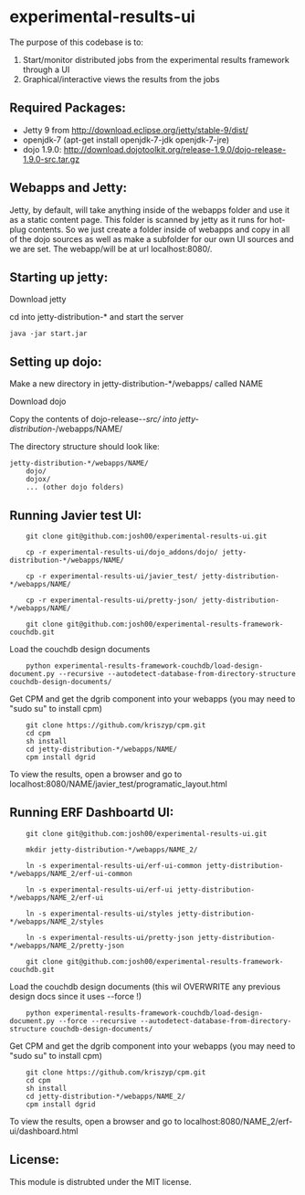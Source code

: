 experimental-results-ui
=======================

The purpose of this codebase is to:

1. Start/monitor distributed jobs from the experimental results framework through a UI
2. Graphical/interactive views the results from the jobs


Required Packages:
-----------------

* Jetty 9 from http://download.eclipse.org/jetty/stable-9/dist/
* openjdk-7 (apt-get install openjdk-7-jdk openjdk-7-jre)
* dojo 1.9.0:  http://download.dojotoolkit.org/release-1.9.0/dojo-release-1.9.0-src.tar.gz


Webapps and Jetty:
-----------------

Jetty, by default, will take anything inside of the webapps folder and use it as a static content page.
This folder is scanned by jetty as it runs for hot-plug contents.
So we just create a folder inside of webapps and copy in all of the dojo sources as well as make a subfolder for our own UI sources and we are set.
The webapp/<folder>will be at url localhost:8080/<folder>.


Starting up jetty:
------------------

Download jetty
    
cd into jetty-distribution-* and start the server 

    java -jar start.jar
    
    
Setting up dojo:
----------------

Make a new directory in jetty-distribution-*/webapps/ called NAME

Download dojo

Copy the contents of dojo-release-*-src/ into jetty-distribution-*/webapps/NAME/

The directory structure should look like:

    jetty-distribution-*/webapps/NAME/
        dojo/
        dojox/
        ... (other dojo folders)

Running Javier test UI:
-----------------------

        git clone git@github.com:josh00/experimental-results-ui.git
        
        cp -r experimental-results-ui/dojo_addons/dojo/ jetty-distribution-*/webapps/NAME/
        
        cp -r experimental-results-ui/javier_test/ jetty-distribution-*/webapps/NAME/
        
        cp -r experimental-results-ui/pretty-json/ jetty-distribution-*/webapps/NAME/
        
        git clone git@github.com:josh00/experimental-results-framework-couchdb.git
        
Load the couchdb design documents
        
        python experimental-results-framework-couchdb/load-design-document.py --recursive --autodetect-database-from-directory-structure couchdb-design-documents/
        
Get CPM and get the dgrib component into your webapps (you may need to "sudo su" to install cpm)

        git clone https://github.com/kriszyp/cpm.git
        cd cpm
        sh install
        cd jetty-distribution-*/webapps/NAME/
        cpm install dgrid
        
To view the results, open a browser and go to localhost:8080/NAME/javier_test/programatic_layout.html


Running ERF Dashboartd UI:
-----------------------

        git clone git@github.com:josh00/experimental-results-ui.git
        
        mkdir jetty-distribution-*/webapps/NAME_2/
        
        ln -s experimental-results-ui/erf-ui-common jetty-distribution-*/webapps/NAME_2/erf-ui-common
        
        ln -s experimental-results-ui/erf-ui jetty-distribution-*/webapps/NAME_2/erf-ui
        
        ln -s experimental-results-ui/styles jetty-distribution-*/webapps/NAME_2/styles
        
        ln -s experimental-results-ui/pretty-json jetty-distribution-*/webapps/NAME_2/pretty-json
        
        git clone git@github.com:josh00/experimental-results-framework-couchdb.git
        
Load the couchdb design documents (this wil OVERWRITE any previous design docs since it uses --force !)
        
        python experimental-results-framework-couchdb/load-design-document.py --force --recursive --autodetect-database-from-directory-structure couchdb-design-documents/
        
Get CPM and get the dgrib component into your webapps (you may need to "sudo su" to install cpm)

        git clone https://github.com/kriszyp/cpm.git
        cd cpm
        sh install
        cd jetty-distribution-*/webapps/NAME_2/
        cpm install dgrid
        
To view the results, open a browser and go to localhost:8080/NAME_2/erf-ui/dashboard.html


License:
-------
This module is distrubted under the MIT license.
